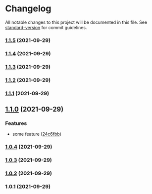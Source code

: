 # Changelog

All notable changes to this project will be documented in this file. See [standard-version](https://github.com/conventional-changelog/standard-version) for commit guidelines.

### [1.1.5](https://github.com/jedfoster/flow-tester/compare/v1.1.4...v1.1.5) (2021-09-29)

### [1.1.4](https://github.com/jedfoster/flow-tester/compare/v1.1.3...v1.1.4) (2021-09-29)

### [1.1.3](https://github.com/jedfoster/flow-tester/compare/v1.1.2...v1.1.3) (2021-09-29)

### [1.1.2](https://github.com/jedfoster/flow-tester/compare/v1.1.1...v1.1.2) (2021-09-29)

### [1.1.1](https://github.com/jedfoster/flow-tester/compare/v1.1.0...v1.1.1) (2021-09-29)

## [1.1.0](https://github.com/jedfoster/flow-tester/compare/v1.0.4...v1.1.0) (2021-09-29)


### Features

* some feature ([24c6fbb](https://github.com/jedfoster/flow-tester/commit/24c6fbb59a6791f09294754b6b00efcf384fa336))

### [1.0.4](https://github.com/jedfoster/flow-tester/compare/v1.0.3...v1.0.4) (2021-09-29)

### [1.0.3](https://github.com/jedfoster/flow-tester/compare/v1.0.2...v1.0.3) (2021-09-29)

### [1.0.2](https://github.com/jedfoster/flow-tester/compare/v1.0.1...v1.0.2) (2021-09-29)

### 1.0.1 (2021-09-29)
